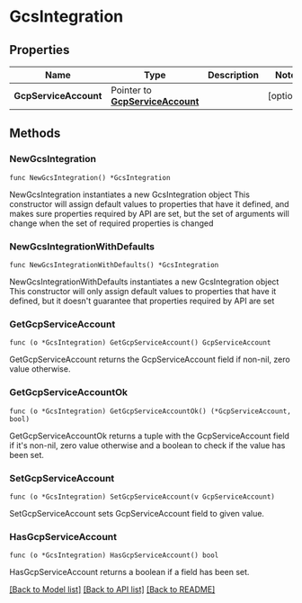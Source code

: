 # GcsIntegration

## Properties

Name | Type | Description | Notes
------------ | ------------- | ------------- | -------------
**GcpServiceAccount** | Pointer to [**GcpServiceAccount**](GcpServiceAccount.md) |  | [optional] 

## Methods

### NewGcsIntegration

`func NewGcsIntegration() *GcsIntegration`

NewGcsIntegration instantiates a new GcsIntegration object
This constructor will assign default values to properties that have it defined,
and makes sure properties required by API are set, but the set of arguments
will change when the set of required properties is changed

### NewGcsIntegrationWithDefaults

`func NewGcsIntegrationWithDefaults() *GcsIntegration`

NewGcsIntegrationWithDefaults instantiates a new GcsIntegration object
This constructor will only assign default values to properties that have it defined,
but it doesn't guarantee that properties required by API are set

### GetGcpServiceAccount

`func (o *GcsIntegration) GetGcpServiceAccount() GcpServiceAccount`

GetGcpServiceAccount returns the GcpServiceAccount field if non-nil, zero value otherwise.

### GetGcpServiceAccountOk

`func (o *GcsIntegration) GetGcpServiceAccountOk() (*GcpServiceAccount, bool)`

GetGcpServiceAccountOk returns a tuple with the GcpServiceAccount field if it's non-nil, zero value otherwise
and a boolean to check if the value has been set.

### SetGcpServiceAccount

`func (o *GcsIntegration) SetGcpServiceAccount(v GcpServiceAccount)`

SetGcpServiceAccount sets GcpServiceAccount field to given value.

### HasGcpServiceAccount

`func (o *GcsIntegration) HasGcpServiceAccount() bool`

HasGcpServiceAccount returns a boolean if a field has been set.


[[Back to Model list]](../README.md#documentation-for-models) [[Back to API list]](../README.md#documentation-for-api-endpoints) [[Back to README]](../README.md)


